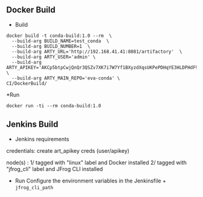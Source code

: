 ## Docker Build 

* Build

```
docker build -t conda-build:1.0 --rm  \
  --build-arg BUILD_NAME=test_conda  \
  --build-arg BUILD_NUMBER=1  \
  --build-arg ARTY_URL='http://192.168.41.41:8081/artifactory'  \
  --build-arg ARTY_USER='admin' \
  --build-arg ARTY_APIKEY='AKCp5btpCwjQnQr3QSZv7XK7i7W7Yf1BXyzdXqsUKPePDHqYE3HLDPHdF9F7spexvso3sNJSN' \
  --build-arg ARTY_MAIN_REPO='eva-conda' \
CI/DockerBuild/ 
```

*Run

```
docker run -ti --rm conda-build:1.0
```

## Jenkins Build 

* Jenkins requirements

credentials: create art_apikey creds (user/apikey) 

node(s) : 
1/ tagged with "linux" label and Docker installed 
2/ tagged with "jfrog_cli" label and JFrog CLI installed 


* Run
Configure the environment variables in the Jenkinsfile + ```jfrog_cli_path``` 
